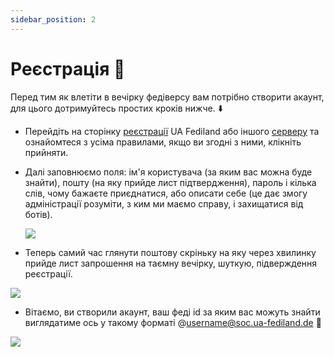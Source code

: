 ```yaml
---
sidebar_position: 2
---
```


# Реєстрація 🙋

Перед тим як влетіти в вечірку федіверсу вам потрібно створити акаунт, для цього дотримуйтесь простих кроків нижче. ⬇️

- Перейдіть на сторінку [реєстрації](https://soc.ua-fediland.de/auth/sign_up) UA Fediland або іншого [серверу](Інстанси#mastodon) та ознайомтеся з усіма правилами, якщо ви згодні з ними, клікніть прийняти.

- Далі заповнюємо поля: ім'я користувача (за яким вас можна буде знайти), пошту (на яку прийде лист підтвердження), пароль і кілька слів, чому бажаєте приєднатися, або описати себе (це дає змогу адміністрації розуміти, з ким ми маємо справу, і захищатися від ботів).

  ![](/img/reg.webp)

- Теперь самий час глянути поштову скріньку на яку через хвилинку прийде лист запрошення на таємну вечірку, шуткую, підверждення реєстрації.

![](/img/mail.webp)

- Вітаємо, ви створили акаунт, ваш феді id за яким вас можуть знайти виглядатиме ось у такому форматі @[username@soc.ua-fediland.de](mailto:username@soc.ua-fediland.de) 🎉

![](/img/myprof.webp)
